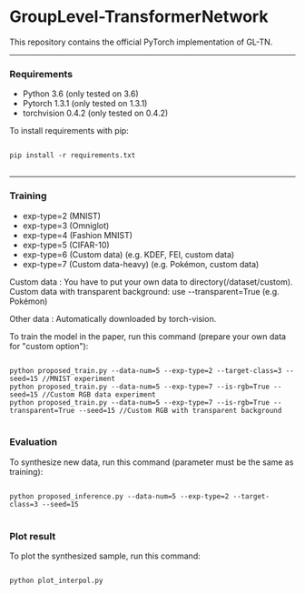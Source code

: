 # GroupLevel-TransformerNetwork

This repository contains the official PyTorch implementation of GL-TN.



*****

### Requirements
* Python 3.6 (only tested on 3.6)
* Pytorch 1.3.1 (only tested on 1.3.1)
* torchvision 0.4.2 (only tested on 0.4.2)

To install requirements with pip:
<pre>
<code>
pip install -r requirements.txt
</code>
</pre>

*****

### Training
* exp-type=2 (MNIST)
* exp-type=3 (Omniglot)
* exp-type=4 (Fashion MNIST)
* exp-type=5 (CIFAR-10)
* exp-type=6 (Custom data)  (e.g. KDEF, FEI, custom data)
* exp-type=7 (Custom data-heavy)  (e.g. Pokémon, custom data)

Custom data : You have to put your own data to directory(/dataset/custom).</br>
Custom data with transparent background: use --transparent=True (e.g. Pokémon)

Other data  : Automatically downloaded by torch-vision.

To train the model in the paper, run this command (prepare your own data for "custom option"):
<pre>
<code>
python proposed_train.py --data-num=5 --exp-type=2 --target-class=3 --seed=15 //MNIST experiment
python proposed_train.py --data-num=5 --exp-type=7 --is-rgb=True --seed=15 //Custom RGB data experiment
python proposed_train.py --data-num=5 --exp-type=7 --is-rgb=True --transparent=True --seed=15 //Custom RGB with transparent background
</code>
</pre>


### Evaluation

To synthesize new data, run this command (parameter must be the same as training):

<pre>
<code>
python proposed_inference.py --data-num=5 --exp-type=2 --target-class=3 --seed=15
</code>
</pre>

### Plot result

To plot the synthesized sample, run this command:

<pre>
<code>
python plot_interpol.py
</code>
</pre>




